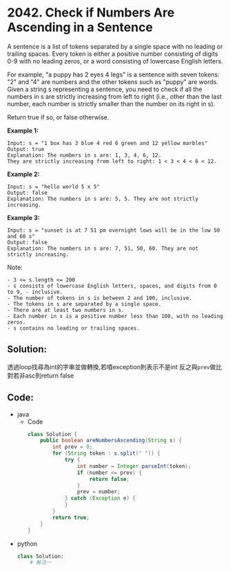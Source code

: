 # 2042. Check if Numbers Are Ascending in a Sentence

A sentence is a list of tokens separated by a single space with no leading or trailing spaces. Every token is either a positive number consisting of digits 0-9 with no leading zeros, or a word consisting of lowercase English letters.

For example, "a puppy has 2 eyes 4 legs" is a sentence with seven tokens: "2" and "4" are numbers and the other tokens such as "puppy" are words.
Given a string s representing a sentence, you need to check if all the numbers in s are strictly increasing from left to right (i.e., other than the last number, each number is strictly smaller than the number on its right in s).

Return true if so, or false otherwise.

**Example 1:**

```
Input: s = "1 box has 3 blue 4 red 6 green and 12 yellow marbles"
Output: true
Explanation: The numbers in s are: 1, 3, 4, 6, 12.
They are strictly increasing from left to right: 1 < 3 < 4 < 6 < 12.
```

**Example 2:**

```
Input: s = "hello world 5 x 5"
Output: false
Explanation: The numbers in s are: 5, 5. They are not strictly increasing.
```

**Example 3:**

```
Input: s = "sunset is at 7 51 pm overnight lows will be in the low 50 and 60 s"
Output: false
Explanation: The numbers in s are: 7, 51, 50, 60. They are not strictly increasing.
```

Note:
```
- 3 <= s.length <= 200
- s consists of lowercase English letters, spaces, and digits from 0 to 9, - inclusive.
- The number of tokens in s is between 2 and 100, inclusive.
- The tokens in s are separated by a single space.
- There are at least two numbers in s.
- Each number in s is a positive number less than 100, with no leading zeros.
- s contains no leading or trailing spaces.
```

## Solution:

透過loop找尋為int的字串並做轉換,若噴exception則表示不是int
反之與```prev```做比對若非asc則return false

## Code:

- java
  - Code
    ```java
    class Solution {
        public boolean areNumbersAscending(String s) {
            int prev = 0;
            for (String token : s.split(" ")) {
                try {
                    int number = Integer.parseInt(token);
                    if (number <= prev) {
                        return false;
                    }
                    prev = number;
                } catch (Exception e) {
                }
            }
            return true;
        }
    }
    ```
- python
    ```py
    class Solution:
        # 解法一
    ```


